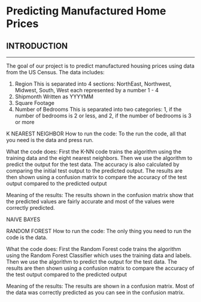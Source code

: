 # Predicting Manufactured Home Prices

## INTRODUCTION
-------
The goal of our project is to predict manufactured housing prices using data from the US Census. The data includes:
1. Region
   This is separated into 4 sections: NorthEast, Northwest, Midwest, South, West each represented by a number 1 - 4
2. Shipmonth
   Written as YYYYMM
3. Square Footage
4. Number of Bedrooms
    This is separated into two categories: 1, if the number of bedrooms is 2 or less, and 2, if the number of bedrooms is 3 or more


K NEAREST NEIGHBOR
How to run the code:
To the run the code, all that you need is the data and press run. 

What the code does:
First the K-NN code trains the algorithm using the training data and the eight nearest neighbors. 
Then we use the algorithm to predict the output for the test data. The accuracy is also calculated by comparing the initial test output to the predicted output. 
The results are then shown using a confusion matrix to compare the accuracy of the test output compared to the predicted output

Meaning of the results:
The results shown in the confusion matrix show that the predicted values are fairly accurate and most of the values were correctly predicted. 

NAIVE BAYES

RANDOM FOREST
How to run the code:
The only thing you need to run the code is the data. 

What the code does:
First the Random Forest code trains the algorithm using the Random Forest Classifier which uses the training data and labels. 
Then we use the algorithm to predict the output for the test data.
The results are then shown using a confusion matrix to compare the accuracy of the test output compared to the predicted output

Meaning of the results:
The results are shown in a confusion matrix. Most of the data was correctly predicted as you can see in the confusion matrix. 